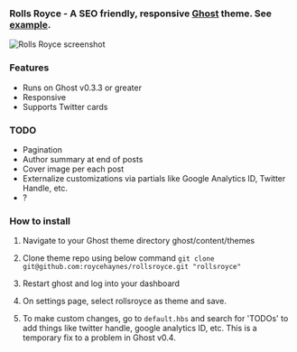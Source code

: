 ### Rolls Royce - A SEO friendly, responsive [Ghost](https://ghost.org/) theme. See [example](http://www.roycehaynes.com).

![Rolls Royce screenshot](https://raw.github.com/roycehaynes/rollsroyce/master/rollsroyce-2.png)

### Features

- Runs on Ghost v0.3.3 or greater
- Responsive
- Supports Twitter cards

### TODO

- Pagination
- Author summary at end of posts
- Cover image per each post
- Externalize customizations via partials like Google Analytics ID, Twitter Handle, etc.
- ?

### How to install

1. Navigate to your Ghost theme directory ghost/content/themes

2. Clone theme repo using below command ```git clone git@github.com:roycehaynes/rollsroyce.git "rollsroyce"```

3. Restart ghost and log into your dashboard

4. On settings page, select rollsroyce as theme and save.

5. To make custom changes, go to ```default.hbs``` and search for 'TODOs' to add things like twitter handle, google analytics ID, etc. This is a temporary fix to a problem in Ghost v0.4. 
